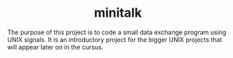 <h1 align="center">
 minitalk
</h1>

The purpose of this project is to code a small data exchange program using UNIX signals. It is an introductory project for the bigger UNIX projects that will appear later on in the cursus.
